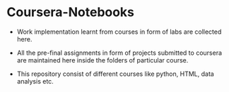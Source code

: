 # Coursera-Notebooks

+ Work implementation learnt from courses in form of labs are collected here.

+ All the pre-final assignments in form of projects submitted to coursera are maintained here inside the folders of particular course.

+ This repository consist of different courses like python, HTML, data analysis etc.
